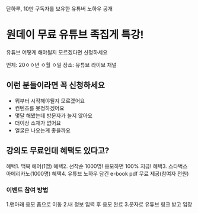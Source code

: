 단하루, 10만 구독자를 보유한 유튜버 노하우 공개

# 원데이 무료 유튜브 족집게 특강!

유튜브 어떻게 해야될지 모르겠다면 신청하세요

언제: 20ㅇㅇ년 ㅇ월 ㅇ일
장소: 유튜브 라이브 채널

## 이런 분들이라면 꼭 신청하세요

- 뭐부터 시작해야될지 모르겠어요
- 컨텐츠를 못정하겠어요
- 몇달 해봤는데 방문자가 늘지 않아요
- 더이상 소재가 없어요
- 얼굴은 나오는게 좋을까요

## 강의도 무료인데 혜택도 있다고?

혜택1. 맥북 에어(1명)
혜택2. 선착순 1000명! 응모하면 100% 지급!
혜택3. 스타벅스 아메리카노(1000명)
혜택4. 유튜브 노하우 담긴 e-book pdf 무료 제공(참여자 전원)

### 이벤트 참여 방법

1.맨아래 응모 폼으로 이동 2.내 정보 입력 후 응모 완료 3.문자로 유튜브 링크 받고 입장

